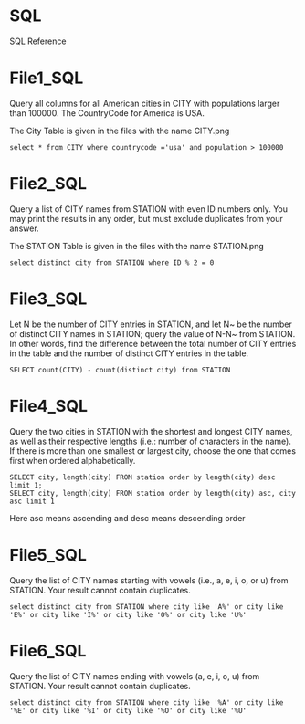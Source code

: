 # SQL
SQL Reference

# File1_SQL
Query all columns for all American cities in CITY with populations larger than 100000. The CountryCode for America is USA.

The City Table is given in the files with the name CITY.png
```
select * from CITY where countrycode ='usa' and population > 100000
```

# File2_SQL

Query a list of CITY names from STATION with even ID numbers only. You may print the results in any order, but must exclude duplicates from your answer.

The STATION Table is given in the files with the name STATION.png
```
select distinct city from STATION where ID % 2 = 0 
```
# File3_SQL

Let N be the number of CITY entries in STATION, and let N~ be the number of distinct CITY names in STATION; query the value of N-N~ from STATION. In other words, find the difference between the total number of CITY entries in the table and the number of distinct CITY entries in the table.

```
SELECT count(CITY) - count(distinct city) from STATION 
```
# File4_SQL

Query the two cities in STATION with the shortest and longest CITY names, as well as their respective lengths (i.e.: number of characters in the name). If there is more than one smallest or largest city, choose the one that comes first when ordered alphabetically.

```
SELECT city, length(city) FROM station order by length(city) desc limit 1;
SELECT city, length(city) FROM station order by length(city) asc, city asc limit 1
```
Here asc means ascending and desc means descending order

# File5_SQL

Query the list of CITY names starting with vowels (i.e., a, e, i, o, or u) from STATION. Your result cannot contain duplicates.

```
select distinct city from STATION where city like 'A%' or city like 'E%' or city like 'I%' or city like 'O%' or city like 'U%'
```

# File6_SQL

Query the list of CITY names ending with vowels (a, e, i, o, u) from STATION. Your result cannot contain duplicates.

```
select distinct city from STATION where city like '%A' or city like '%E' or city like '%I' or city like '%O' or city like '%U' 
```

